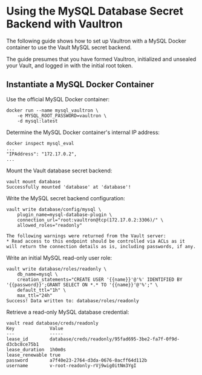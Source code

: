 # Using the MySQL Database Secret Backend with Vaultron

The following guide shows how to set up Vaultron with a MySQL Docker container
to use the Vault MySQL secret backend.

The guide presumes that you have formed Vaultron, initialized and unsealed
your Vault, and logged in with the initial root token.

## Instantiate a MySQL Docker Container

Use the official MySQL Docker container:

```
docker run --name mysql_vaultron \
    -e MYSQL_ROOT_PASSWORD=vaultron \
    -d mysql:latest
```

Determine the MySQL Docker container's internal IP address:

```
docker inspect mysql_eval
...
"IPAddress": "172.17.0.2",
...
```

Mount the Vault database secret backend:

```
vault mount database
Successfully mounted 'database' at 'database'!
```

Write the MySQL secret backend configuration:

```
vault write database/config/mysql \
    plugin_name=mysql-database-plugin \
    connection_url="root:vaultron@tcp(172.17.0.2:3306)/" \
    allowed_roles="readonly"

The following warnings were returned from the Vault server:
* Read access to this endpoint should be controlled via ACLs as it will return the connection details as is, including passwords, if any.
```

Write an initial MySQL read-only user role:

```
vault write database/roles/readonly \
    db_name=mysql \
    creation_statements="CREATE USER '{{name}}'@'%' IDENTIFIED BY '{{password}}';GRANT SELECT ON *.* TO '{{name}}'@'%';" \
    default_ttl="1h" \
    max_ttl="24h"
Success! Data written to: database/roles/readonly
```

Retrieve a read-only MySQL database credential:

```
vault read database/creds/readonly
Key             Value
---             -----
lease_id        database/creds/readonly/95fad695-3be2-fa7f-0f9d-d3cbc8ce75b1
lease_duration  1h0m0s
lease_renewable true
password        a7f40e23-2764-d3da-0676-0acff64d112b
username        v-root-readonly-rVj9wig0itNm3YgI
```
